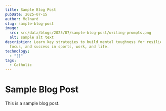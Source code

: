 ```yaml
---
title: Sample Blog Post
pubDate: 2025-07-15
author: Melnard
slug: sample-blog-post
image:
  src: src/data/blogs/2025/07/sample-blog-post/writing-prompts.png
  alt: sample alt text
description: Learn key strategies to build mental toughness for resilience,
  focus, and success in sports, work, and life.
technology:
  - "[]"
tags:
  - Catholic
---
```

# Sample Blog Post

This is a sample blog post.